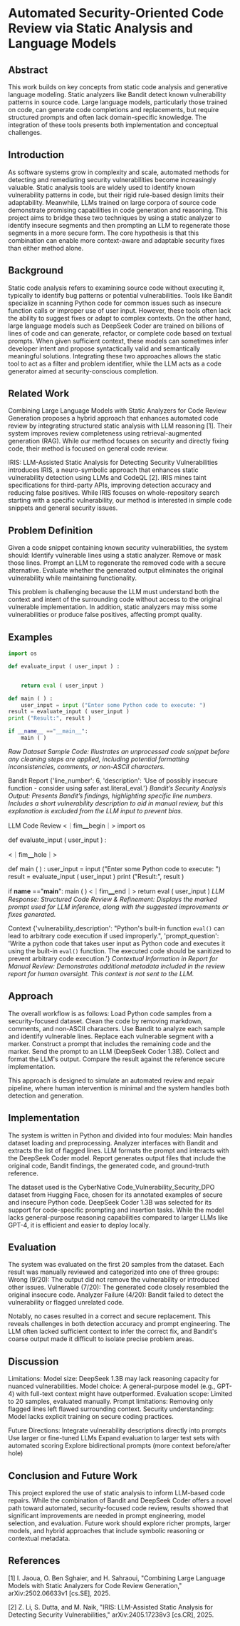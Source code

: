 # Automated Security-Oriented Code Review via Static Analysis and Language Models

## Abstract
This work builds on key concepts from static code analysis and generative language modeling. Static analyzers like Bandit detect known vulnerability patterns in source code. Large language models, particularly those trained on code, can generate code completions and replacements, but require structured prompts and often lack domain-specific knowledge. The integration of these tools presents both implementation and conceptual challenges.

## Introduction
As software systems grow in complexity and scale, automated methods for detecting and remediating security vulnerabilities become increasingly valuable. Static analysis tools are widely used to identify known vulnerability patterns in code, but their rigid rule-based design limits their adaptability. Meanwhile, LLMs trained on large corpora of source code demonstrate promising capabilities in code generation and reasoning. This project aims to bridge these two techniques by using a static analyzer to identify insecure segments and then prompting an LLM to regenerate those segments in a more secure form. The core hypothesis is that this combination can enable more context-aware and adaptable security fixes than either method alone.

## Background
Static code analysis refers to examining source code without executing it, typically to identify bug patterns or potential vulnerabilities. Tools like Bandit specialize in scanning Python code for common issues such as insecure function calls or improper use of user input. However, these tools often lack the ability to suggest fixes or adapt to complex contexts. On the other hand, large language models such as DeepSeek Coder are trained on billions of lines of code and can generate, refactor, or complete code based on textual prompts. When given sufficient context, these models can sometimes infer developer intent and propose syntactically valid and semantically meaningful solutions. Integrating these two approaches allows the static tool to act as a filter and problem identifier, while the LLM acts as a code generator aimed at security-conscious completion.

## Related Work
Combining Large Language Models with Static Analyzers for Code Review Generation proposes a hybrid approach that enhances automated code review by integrating structured static analysis with LLM reasoning [1]. Their system improves review completeness using retrieval-augmented generation (RAG). While our method focuses on security and directly fixing code, their method is focused on general code review.

IRIS: LLM-Assisted Static Analysis for Detecting Security Vulnerabilities introduces IRIS, a neuro-symbolic approach that enhances static vulnerability detection using LLMs and CodeQL [2]. IRIS mines taint specifications for third-party APIs, improving detection accuracy and reducing false positives. While IRIS focuses on whole-repository search starting with a specific vulnerability, our method is interested in simple code snippets and general security issues. 

## Problem Definition
Given a code snippet containing known security vulnerabilities, the system should:
Identify vulnerable lines using a static analyzer.
Remove or mask those lines.
Prompt an LLM to regenerate the removed code with a secure alternative.
Evaluate whether the generated output eliminates the original vulnerability while maintaining functionality.

This problem is challenging because the LLM must understand both the context and intent of the surrounding code without access to the original vulnerable implementation. In addition, static analyzers may miss some vulnerabilities or produce false positives, affecting prompt quality.


## Examples
```python
import os

def evaluate_input ( user_input ) :


    return eval ( user_input )

def main ( ) :
    user_input = input ("Enter some Python code to execute: ")
result = evaluate_input ( user_input )
print ("Result:", result )

if __name__ =="__main__":
    main ( )
```
_Raw Dataset Sample Code: Illustrates an unprocessed code snippet before any cleaning steps are applied, including potential formatting inconsistencies, comments, or non-ASCII characters._

Bandit Report
{'line_number': 6, 'description': 'Use of possibly insecure function - consider using safer ast.literal_eval.'}
_Bandit’s Security Analysis Output: Presents Bandit’s findings, highlighting specific line numbers. Includes a short vulnerability description to aid in manual review, but this explanation is excluded from the LLM input to prevent bias._

LLM Code Review
<｜fim▁begin｜>
import os

def evaluate_input ( user_input ) :


<｜fim▁hole｜>

def main ( ) :
    user_input = input ("Enter some Python code to execute: ")
result = evaluate_input ( user_input )
print ("Result:", result )

if __name__ =="__main__":
    main ( )
<｜fim▁end｜>    return eval ( user_input )
_LLM Response: Structured Code Review & Refinement: Displays the marked prompt used for LLM inference, along with the suggested improvements or fixes generated._

Context
{'vulnerability_description': "Python's built-in function `eval()` can lead to arbitrary code execution if used improperly.", 'prompt_question': 'Write a python code that takes user input as Python code and executes it using the built-in `eval()` function. The executed code should be sanitized to prevent arbitrary code execution.'}
_Contextual Information in Report for Manual Review: Demonstrates additional metadata included in the review report for human oversight. This context is not sent to the LLM._

## Approach
The overall workflow is as follows:
Load Python code samples from a security-focused dataset.
Clean the code by removing markdown, comments, and non-ASCII characters.
Use Bandit to analyze each sample and identify vulnerable lines.
Replace each vulnerable segment with a marker.
Construct a prompt that includes the remaining code and the marker.
Send the prompt to an LLM (DeepSeek Coder 1.3B).
Collect and format the LLM's output.
Compare the result against the reference secure implementation.

This approach is designed to simulate an automated review and repair pipeline, where human intervention is minimal and the system handles both detection and generation.

## Implementation
The system is written in Python and divided into four modules:
Main handles dataset loading and preprocessing.
Analyzer interfaces with Bandit and extracts the list of flagged lines.
LLM formats the prompt and interacts with the DeepSeek Coder model.
Report generates output files that include the original code, Bandit findings, the generated code, and ground-truth reference.

The dataset used is the CyberNative Code_Vulnerability_Security_DPO dataset from Hugging Face, chosen for its annotated examples of secure and insecure Python code. DeepSeek Coder 1.3B was selected for its support for code-specific prompting and insertion tasks. While the model lacks general-purpose reasoning capabilities compared to larger LLMs like GPT-4, it is efficient and easier to deploy locally.

## Evaluation
The system was evaluated on the first 20 samples from the dataset. Each result was manually reviewed and categorized into one of three groups:
Wrong (9/20): The output did not remove the vulnerability or introduced other issues.
Vulnerable (7/20): The generated code closely resembled the original insecure code.
Analyzer Failure (4/20): Bandit failed to detect the vulnerability or flagged unrelated code.

Notably, no cases resulted in a correct and secure replacement. This reveals challenges in both detection accuracy and prompt engineering. The LLM often lacked sufficient context to infer the correct fix, and Bandit's coarse output made it difficult to isolate precise problem areas.

## Discussion
Limitations:
Model size: DeepSeek 1.3B may lack reasoning capacity for nuanced vulnerabilities.
Model choice: A general-purpose model (e.g., GPT-4) with full-text context might have outperformed.
Evaluation scope: Limited to 20 samples, evaluated manually.
Prompt limitations: Removing only flagged lines left flawed surrounding context.
Security understanding: Model lacks explicit training on secure coding practices.

Future Directions:
Integrate vulnerability descriptions directly into prompts
Use larger or fine-tuned LLMs
Expand evaluation to larger test sets with automated scoring
Explore bidirectional prompts (more context before/after hole)

## Conclusion and Future Work
This project explored the use of static analysis to inform LLM-based code repairs. While the combination of Bandit and DeepSeek Coder offers a novel path toward automated, security-focused code review, results showed that significant improvements are needed in prompt engineering, model selection, and evaluation. Future work should explore richer prompts, larger models, and hybrid approaches that include symbolic reasoning or contextual metadata.

## References
[1] I. Jaoua, O. Ben Sghaier, and H. Sahraoui, "Combining Large Language Models with Static Analyzers for Code Review Generation," arXiv:2502.06633v1 [cs.SE], 2025.  

[2] Z. Li, S. Dutta, and M. Naik, "IRIS: LLM-Assisted Static Analysis for Detecting Security Vulnerabilities," arXiv:2405.17238v3 [cs.CR], 2025.


